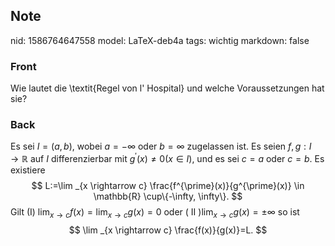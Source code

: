 ## Note
nid: 1586764647558
model: LaTeX-deb4a
tags: wichtig
markdown: false

### Front
Wie lautet die \textit{Regel von l' Hospital} und welche Voraussetzungen hat sie?

### Back
Es sei $I=(a, b),$ wobei $a=-\infty$ oder $b=\infty$ zugelassen ist. Es seien $f, g: I \rightarrow \mathbb{R}$ auf $I$ differenzierbar mit $g^{\prime}(x) \neq 0(x \in I),$ und es sei $c=a$ oder $c=b .$ Es existiere
$$
L:=\lim _{x \rightarrow c} \frac{f^{\prime}(x)}{g^{\prime}(x)} \in \mathbb{R} \cup\{-\infty, \infty\}.
$$
Gilt (I) $\lim _{x \rightarrow c} f(x)=\lim _{x \rightarrow c} g(x)=0$ oder $(\text { II }) \lim _{x \rightarrow c} g(x)=\pm \infty$
so ist
$$
\lim _{x \rightarrow c} \frac{f(x)}{g(x)}=L.
$$
